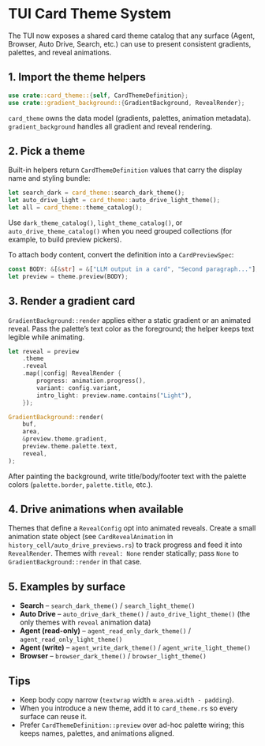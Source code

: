 # TUI Card Theme System

The TUI now exposes a shared card theme catalog that any surface (Agent, Browser, Auto Drive, Search, etc.) can use to present consistent gradients, palettes, and reveal animations.

## 1. Import the theme helpers

```rust
use crate::card_theme::{self, CardThemeDefinition};
use crate::gradient_background::{GradientBackground, RevealRender};
```

`card_theme` owns the data model (gradients, palettes, animation metadata). `gradient_background` handles all gradient and reveal rendering.

## 2. Pick a theme

Built-in helpers return `CardThemeDefinition` values that carry the display name and styling bundle:

```rust
let search_dark = card_theme::search_dark_theme();
let auto_drive_light = card_theme::auto_drive_light_theme();
let all = card_theme::theme_catalog();
```

Use `dark_theme_catalog()`, `light_theme_catalog()`, or `auto_drive_theme_catalog()` when you need grouped collections (for example, to build preview pickers).

To attach body content, convert the definition into a `CardPreviewSpec`:

```rust
const BODY: &[&str] = &["LLM output in a card", "Second paragraph..."];
let preview = theme.preview(BODY);
```

## 3. Render a gradient card

`GradientBackground::render` applies either a static gradient or an animated reveal. Pass the palette’s text color as the foreground; the helper keeps text legible while animating.

```rust
let reveal = preview
    .theme
    .reveal
    .map(|config| RevealRender {
        progress: animation.progress(),
        variant: config.variant,
        intro_light: preview.name.contains("Light"),
    });

GradientBackground::render(
    buf,
    area,
    &preview.theme.gradient,
    preview.theme.palette.text,
    reveal,
);
```

After painting the background, write title/body/footer text with the palette colors (`palette.border`, `palette.title`, etc.).

## 4. Drive animations when available

Themes that define a `RevealConfig` opt into animated reveals. Create a small animation state object (see `CardRevealAnimation` in `history_cell/auto_drive_previews.rs`) to track progress and feed it into `RevealRender`. Themes with `reveal: None` render statically; pass `None` to `GradientBackground::render` in that case.

## 5. Examples by surface

- **Search** – `search_dark_theme()` / `search_light_theme()`
- **Auto Drive** – `auto_drive_dark_theme()` / `auto_drive_light_theme()` (the only themes with `reveal` animation data)
- **Agent (read-only)** – `agent_read_only_dark_theme()` / `agent_read_only_light_theme()`
- **Agent (write)** – `agent_write_dark_theme()` / `agent_write_light_theme()`
- **Browser** – `browser_dark_theme()` / `browser_light_theme()`

## Tips

- Keep body copy narrow (`textwrap` width ≈ `area.width - padding`).
- When you introduce a new theme, add it to `card_theme.rs` so every surface can reuse it.
- Prefer `CardThemeDefinition::preview` over ad-hoc palette wiring; this keeps names, palettes, and animations aligned.
